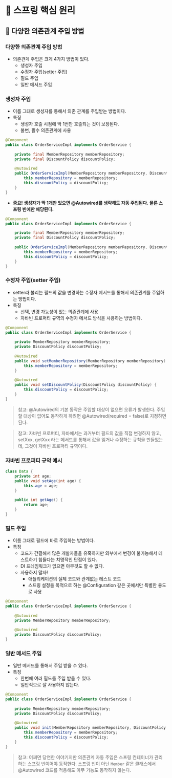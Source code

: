 # :book: 스프링 핵심 원리

## :pushpin: 다양한 의존관계 주입 방법

### 다양한 의존관계 주입 방법
- 의존관계 주입은 크게 4가지 방법이 있다.
    - 생성자 주입
    - 수정자 주입(setter 주입)
    - 필드 주입
    - 일반 메서드 주입
    
### 생성자 주입 
- 이름 그대로 생성자를 통해서 의존 관계를 주입받는 방법이다.
- 특징
    - 생성자 호출 시점에 딱 1번만 호출되는 것이 보장된다.
    - 불변, 필수 의존관계에 사용
    
```java
@Component
public class OrderServiceImpl implements OrderService {
    
    private final MemberRepository memberRepository;
    private final DiscountPolicy discountPolicy;
    
    @Autowired
    public OrderServiceImpl(MemberRepository memberRepository, DiscountPolicy discountPolicy) {
        this.memberRepository = memberRepository;
        this.discountPolicy = discountPolicy;
    }
}
```

- **중요! 생성자가 딱 1개만 있으면 @Autowired를 생략해도 자동 주입된다. 물론 스프링 빈에만 해당된다.**

```java
@Component
public class OrderServiceImpl implements OrderService {

    private final MemberRepository memberRepository;
    private final DiscountPolicy discountPolicy;
    
    public OrderServiceImpl(MemberRepository memberRepository, DiscountPolicy discountPolicy) {
        this.memberRepository = memberRepository;
        this.discountPolicy = discountPolicy;
    }
}
```

### 수정자 주입(setter 주입)
- setter라 불리는 필드의 값을 변경하는 수정자 메서드를 통해서 의존관계를 주입하는 방법이다.
- 특징
  - 선택, 변경 가능성이 있는 의존관계에 사용
  - 자바빈 프로퍼티 규역의 수정자 메서드 방식을 사용하는 방법이다.
  
```java
@Component
public class OrderServiceImpl implements OrderService {
    
    private MemberRepository memberRepository;
    private DiscountPolicy discountPolicy;
    
    @Autowired
    public void setMemberRepository(MemberRepository memberRepository) {
        this.memberRepository = memberRepository;
    }
    
    @Autowired
    public void setDiscountPolicy(DiscountPolicy discountPolicy) {
        this.discountPolicy = discountPolicy;
    }
}
```

> 참고: @Autowired의 기본 동작은 주입할 대상이 없으면 오류가 발생한다. 주입할 대상이 없어도 동작하게 하려면
> @Autowired(required = false)로 지정하면 된다.

> 참고: 자바빈 프로퍼티, 자바에서는 과거부터 필드의 값을 직접 변경하지 않고, setXxx, getXxx 라는 메서드를 통해서
> 값을 읽거나 수정하는 규칙을 만들었는데, 그것이 자바빈 프로퍼티 규역이다.

### 자바빈 프로퍼티 규약 예시
```java
class Data {
    private int age;
    public void setAge(int age) {
        this.age = age;
    }
    
    public int getAge() {
        return age;
    }
}
```

### 필드 주입
- 이름 그대로 필드에 바로 주입하는 방법이다.
- 특징
  - 코드가 간결해서 많은 개발자들을 유혹하지만 외부에서 변경이 불가능해서 테스트하기 힘들다는 치명적인 단점이 있다.
  - DI 프레임워크가 없으면 아무것도 할 수 없다.
  - 사용하지 말자!
    - 애플리케이션의 실제 코드와 관계없는 테스트 코드
    - 스프링 설정을 목적으로 하는 @Configuration 같은 곳에서만 특별한 용도로 사용
  
```java
@Component
public class OrderServiceImpl implements OrderService {
    
    @Autowired
    private MemberRepository memberRepository;
    
    @Autowired
    private DiscountPolicy discountPolicy;
}
```

### 일반 메서드 주입
- 일반 메서드를 통해서 주입 받을 수 있다.
- 특징 
  - 한번에 여러 필드를 주입 받을 수 있다.
  - 일반적으로 잘 사용하지 않는다.
  
```java
@Component 
public class OrderServiceImpl implements OrderService {
    
    private MemberRepository memberRepository;
    private DiscountPolicy discountPolicy;
    
    @Autowired
    public void init(MemberRepository memberRepository, DiscountPolicy discountPolicy) {
        this.memberRepository = memberRepository;
        this.discountPolicy = discountPolicy;
    }
}
```

> 참고: 어쩌면 당연한 이야기지만 의존관계 자동 주입은 스프링 컨테이너가 관리하는 스프링 빈이어야 동작한다.
> 스프링 빈이 아닌 `Member` 같은 클래스에서 @Autowired 코드를 적용해도 아무 기능도 동작하지 않는다.

